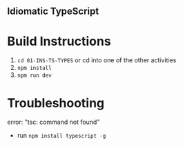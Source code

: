 ## Idiomatic TypeScript

# Build Instructions
1. `cd 01-INS-TS-TYPES` or cd into one of the other activities
2. `npm install`
3. `npm run dev`

# Troubleshooting
error: "tsc: command not found"
- run `npm install typescript -g`